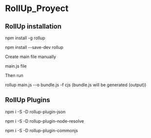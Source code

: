 # RollUp_Proyect


## RollUp installation


npm install -g rollup

npm install --save-dev rollup

Create main file manually

main.js file 

Then run

rollup main.js --o bundle.js -f cjs (bundle.js will be generated (output))

## RollUp Plugins

npm i -S -D rollup-plugin-json

npm i -S -D rollup-plugin-node-resolve

npm i -S -D rollup-plugin-commonjs





